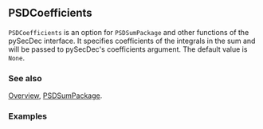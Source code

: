 ## PSDCoefficients

`PSDCoefficients` is an option for `PSDSumPackage` and other functions of the pySecDec interface. It specifies coefficients of the integrals in the sum and will be passed to pySecDec's coefficients argument. The default value is `None`.

### See also

[Overview](Extra/FeynHelpers.md), [PSDSumPackage](PSDSumPackage.md).

### Examples
